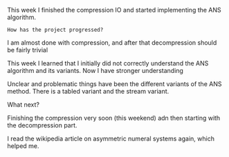 This week I finished the compression IO and started implementing the ANS algorithm.

    How has the project progressed?

I am almost done with compression, and after that decompression should be fairly trivial

This week I learned that I initially did not correctly understand the ANS algorithm and its variants. Now I have stronger understanding

Unclear and problematic things have been the different variants of the ANS method. There is a tabled variant and the stream variant.

What next?

Finishing the compression very soon (this weekend) adn then starting with the decompression part.


I read the wikipedia article on asymmetric numeral systems again, which helped me.
